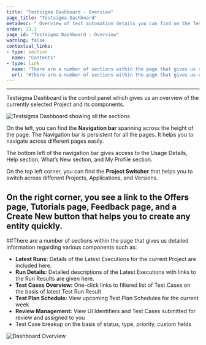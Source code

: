 ```yaml
---
title: "Testsigma Dashboard - Overview"
page_title: "Testsigma Dashboard"
metadesc: " Overview of test automation details you can find on the Testsigma Dashboard"
order: 13.1
page_id: "Testsigma Dashboard - Overview"
warning: false
contextual_links:
- type: section
  name: "Contents"
- type: link
  name: "There are a number of sections within the page that gives us detailed information regarding various components"
  url: "#there-are-a-number-of-sections-within-the-page-that-gives-us-detailed-information-regarding-various-components-such-as"
---
```

---

Testsigma Dashboard is the control panel which gives us an overview of the currently selected Project and its components.

![Testsigma Dashboard showing all the sections](https://docs.testsigma.com/images/dashoard/testsigma-dashboard-full.png)

On the left, you can find the **Navigation bar** spanning across the height of the page. The Navigation bar is persistent for all the pages. It helps you to navigate across different pages easily.

The bottom left of the navigation bar gives access to the Usage Details, Help section, What’s New section, and My Profile section.

On the top left corner, you can find the **Project Switcher** that helps you to switch across different Projects, Applications, and Versions.

On the right corner, you see a link to the Offers page, Tutorials page, Feedback page, and a **Create New** button that helps you to create any entity quickly.
---
##There are a number of sections within the page that gives us detailed information regarding various components such as:
* **Latest Runs:** Details of the Latest Executions for the current Project are included here.
* **Run Details:** Detailed descriptions of the Latest Executions with links to the Run Results are given here.
* **Test Cases Overview:** One-click links to filtered list of Test Cases on the basis of latest Test Run Result
* **Test Plan Schedule:** View upcoming Test Plan Schedules for the current week
* **Review Management:** View UI Identifiers and Test Cases submitted for review and assigned to you
* Test Case breakup on the basis of status, type, priority, custom fields

![Dashboard Overview](https://docs.testsigma.com/images/dashoard/dashboard-overview-gif.gif)




